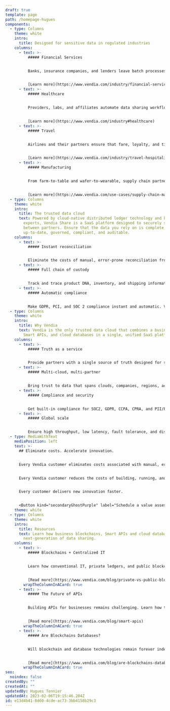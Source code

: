 ```yaml
---
draft: true
template: page
path: /homepage-hugues
components:
  - type: Columns
    theme: white
    intro:
      title: Designed for sensitive data in regulated industries
    columns:
      - text: >-
          ##### Financial Services


          Banks, insurance companies, and lenders leave batch processes behind and reduce the risk of outstanding unpaid balances and data disputes.


          [Learn more](https://www.vendia.com/industry/financial-services)
      - text: >-
          ##### Healthcare


          Providers, labs, and affiliates automate data sharing workflows with privacy, governance, and access control built in.


          [Learn more](https://www.vendia.com/industry#healthcare)
      - text: >-
          ##### Travel


          Airlines and their partners ensure that fare, loyalty, and ticket updates happen in real time with proof of data accuracy and ATI compliance.


          [Learn more](https://www.vendia.com/industry/travel-hospitality)
      - text: >-
          ##### Manufacturing


          From farm-to-table and wafer-to-wearable, supply chain partners gain a trusted and immutable source of truth.


          [Learn more](https://www.vendia.com/use-cases/supply-chain-management)
  - type: Columns
    theme: white
    intro:
      title: The trusted data cloud
      text: Powered by cloud-native distributed ledger technology and built by cloud
        experts, Vendia Share is a SaaS platform designed to securely share data
        between partners. Ensure that the data you rely on is complete, correct,
        up-to-date, governed, compliant, and auditable.
    columns:
      - text: >-
          ##### Instant reconciliation


          Eliminate the costs of manual, error-prone reconciliation from partner data. Vendia Share offers automatic, real-time reconciliation with an accurate, indisputable, and trusted source of truth.
      - text: >-
          ##### Full chain of custody


          Track and trace product DNA, inventory, and shipping information across supply chain partners. Vendia Share provides a fully auditable, versioned, and immutable source of truth.
      - text: >-
          ##### Automatic compliance


          Make GDPR, PCI, and SOC 2 compliance instant and automatic. Vendia Share helps ensure data is compliant, complete, and tamperproof.
  - type: Columns
    theme: white
    intro:
      title: Why Vendia
      text: Vendia is the only trusted data cloud that combines a business blockchain,
        Smart APIs, and cloud databases in a single, unified SaaS platform.
    columns:
      - text: >-
          ##### Truth as a service


          Provide partners with a single source of truth designed for secure, compliant, trusted B2B data sharing – all delivered as a service.
      - text: >-
          ##### Multi-cloud, multi-partner


          Bring trust to data that spans clouds, companies, regions, accounts, data warehouses, applications, and more.
      - text: >-
          ##### Compliance and security


          Get built-in compliance for SOC2, GDPR, CCPA, CPRA, and PII/PCI, plus out-of-the-box forensics on ransomware attacks.
      - text: >-
          ##### Global scale


          Ensure high throughput, low latency, fault tolerance, and disaster recovery across all your real-time data sharing.
  - type: MediaWithText
    mediaPosition: left
    text: >-
      ## Eliminate costs. Accelerate innovation.


      Every Vendia customer eliminates costs associated with manual, error-prone reconciliation.


      Every Vendia customer reduces the costs of building, running, and maintaining complex data sharing systems.


      Every customer delivers new innovation faster.


      <Button kind="secondaryGhostPurple" label="Schedule a value assessement" href="https://meetings.hubspot.com/tim-zonca/contact-an-expert" />
    theme: white
  - type: Columns
    theme: white
    intro:
      title: Resources
      text: Learn how business blockchains, Smart APIs and cloud databases unlock the
        next-generation of data sharing.
    columns:
      - text: >-
          ##### Blockchains + Centralized IT


          Learn how conventional IT, private ledgers, and public blockchains will work together to usher in the Web 3.0 era.


          [Read more](https://www.vendia.com/blog/private-vs-public-blockchains)
        wrapTheColumnInACard: true
      - text: >-
          ##### The Future of APIs


          Building APIs for businesses remains challenging. Learn how to evolve from “dumb pipes” to APIs that automatically keep data consistent, correct, and up to date.


          [Read more](https://www.vendia.com/blog/smart-apis)
        wrapTheColumnInACard: true
      - text: >-
          ##### Are Blockchains Databases?


          Will blockchain and database technologies remain forever independent? Or is the ultimate expression of data storage a combination of both?


          [Read more](https://www.vendia.com/blog/are-blockchains-databases)
        wrapTheColumnInACard: true
seo:
  noindex: false
createdBy: ""
createdAt: ""
updatedBy: Hugues Tennier
updatedAt: 2023-02-06T19:15:46.204Z
id: e13d4b41-8d60-4cde-ac73-3bb4158b29c3
---
```

